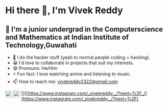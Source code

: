 # Hi there 👋, I'm Vivek Reddy

## 🌱 I'm a junior undergrad in the Computerscience and Mathematics at Indian Institute of Technology,Guwahati

- 👀 I do the hacker stuff (yeah to normal people coding = hacking).
- 😀 I'd love to collaborate in projects that suit my interests.
- 😄 Pronouns: He/Him
- ⚡ Fun fact: I love watching anime and listening to music.
- 📫 How to reach me: [vivekreddy2322@gmail.com](mailto:vivekreddy2322@gmail.com)

  
[<img align="left" alt="LinkedIn" width="22px" src="https://cdn.jsdelivr.net/npm/simple-icons@v3/icons/linkedin.svg" />](https://www.linkedin.com/in/vivek-reddy-ragireddy-421b06248/)
[<img align="left" alt="Instagram" width="22px" src="https://cdn.jsdelivr.net/npm/simple-icons@v3/icons/instagram.svg" />]([https://www.instagram.com/_vivekreddy._/?next=%2F_/](https://www.instagram.com/_vivekreddy._/?next=%2F)








